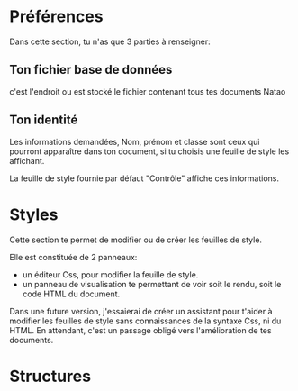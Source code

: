 # Préférences

Dans cette section, tu n'as que 3 parties à renseigner:
## Ton fichier base de données

c'est l'endroit ou est stocké le fichier contenant tous tes documents Natao


## Ton identité

Les informations demandées, Nom, prénom et classe sont ceux qui pourront apparaître dans ton document, si tu choisis une feuille de style les affichant.

La feuille de style fournie par défaut "Contrôle" affiche ces informations.

# Styles

Cette section te permet de modifier ou de créer les feuilles de style.

Elle est constituée de 2 panneaux:
* un éditeur Css, pour modifier la feuille de style.
* un panneau de visualisation te permettant de voir soit le rendu, soit le code HTML du document.

Dans une future version, j'essaierai de créer un assistant pour t'aider à modifier les feuilles de style sans connaissances de la syntaxe Css, ni du HTML. En attendant, c'est un passage obligé vers l'amélioration de tes documents.



# Structures